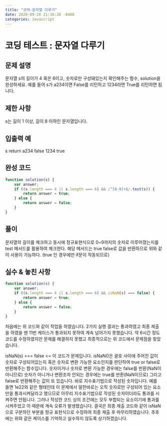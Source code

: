 ```yaml
---
title: "코테-문자열 다루기"
date: 2020-09-20 21:16:28 -0400
categories: Javascript
---
```


코딩 테스트 : 문자열 다루기
===

문제 설명
---
문자열 s의 길이가 4 혹은 6이고, 숫자로만 구성돼있는지 확인해주는 함수, solution을 완성하세요. 예를 들어 s가 a234이면 False를 리턴하고 1234라면 True를 리턴하면 됩니다.

제한 사항
---
s는 길이 1 이상, 길이 8 이하인 문자열입니다.

입출력 예
---
s	return
a234	false
1234	true

완성 코드 
---
``` javascript
function solution(s) {
    var answer;
    if ((s.length === 4 || s.length === 6) && /^[0-9]+$/.test(s)) {
        return answer = true;
    } else {
        return answer = false;        
    }
}
```

풀이
---
문자열의 길이를 체크하고 동시에 정규표현식으로 0~9까지의 숫자로 이루어졌는지를
test 메서드를 활용하여 체크한다. 해당 메서드는 true false로 값을 반환하므로
위와 같이 사용이 가능하다. (true 인 경우에만 if문이 작동되므로)

실수 & 놓친 사항
---
``` javascript
function solution(s) {
    var answer;
    if ((s.length === 4 || s.length === 6) && isNaN(s) === false) {
        return answer = true;
    } else {
        return answer = false;        
    }
}
```
처음에는 위 코드와 같이 작업을 하였습니다.
2가지 실행 결과는 통과하였고 최종 제출을 하였을 땐
11번 케이스가 통과되지 못하여 계속 넘어가지 못했습니다.
약 6시간 정도 코드를 수정하였지만 문제를 해결하지 못했고
최종적으로는 위 코드에서 문제점을 찾았습니다.

isNaN(s) === false <= 이 코드가 문제입니다.
isNaN()은 괄호 사이에 주어진 값이 숫자로 구성되어있는지 혹은
숫자로 변환 가능한 요소인지를 판단하여 true or false로 반환해주는 함수입니다.
숫자이거나 숫자로 변환 가능한 경우에는 false를 반환(NaN이 아니므로)
숫자가 아니거나 변환조차 안되는 경우에는 true를 반환(NaN이므로)
그리고 false로 반환해주는 값이 또 있습니다. 바로 지수표기법으로 작성된 숫자입니다.
예를 들면 1e22와 같은 형태인데 이 문제에서 말한바로는
오직 숫자로만 구성되어 있는 요소만을 통과시켜달라고 했으므로
아무리 지수표기법으로 작성된 숫자이더라도 통과를 시켜주면 안됩니다.
그러나 작성한 코드 상의 조건에는 모두 부합되는 요소이기에 통과를 시켜주었고
이 때문에 계속 오류가 발생했습니다.
결국은 최종 제출 코드와 같이 isNaN으로 구분하던 부분을 정규 표현식으로 수정하여
최종 제출 후 마무리하였습니다.
추후에는 위와 같은 케이스를 기억하고 실수하지 않도록 상기하겠습니다.
